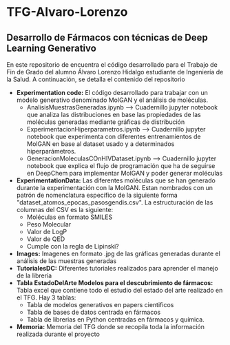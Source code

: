# TFG-Alvaro-Lorenzo
## Desarrollo de Fármacos con técnicas de Deep Learning Generativo
En este repositorio de encuentra el código desarrollado para el Trabajo de Fin de Grado del alumno Álvaro Lorenzo Hidalgo estudiante de Ingeniería de la Salud. A continuación, se detalla el contenido del repositorio
- **Experimentation code:** El código desarrollado para trabajar con un modelo generativo denominado MolGAN y el análisis de moléculas.
  - AnalisisMuestrasGeneradas.ipynb --> Cuadernillo jupyter notebook que analiza las distribuciones en base las propiedades de las moléculas generadas mediante gráficas de distribución
  - ExperimentacionHiperparametros.ipynb --> Cuadernillo jupyter notebook que experimenta con diferentes entrenamientos de MolGAN en base al dataset usado y a determinados hiperparámetros.
  - GeneracionMoleculasCOnHIVDataset.ipynb --> Cuadernillo jupyter notebook que explica el flujo de programación que ha de seguirse en DeepChem para implementar MolGAN y poder generar moléculas
- **ExperimentationData:** Las diferentes moléculas que se han generado durante la experimentación con la MolGAN. Estan nombrados con un patrón de nomenclatura específico de la siguiente forma "dataset_atomos_epocas_pasosgendis.csv". La estructuración de las columnas del CSV es la siguiente:
  - Moléculas en formato SMILES
  - Peso Molecular
  - Valor de LogP
  - Valor de QED
  - Cumple con la regla de Lipinski?
- **Images:** Imagenes en formato .jpg de las gráficas generadas durante el análisis de las muestras generadas
- **TutorialesDC:** Diferentes tutoriales realizados para aprender el manejo de la librería
- **Tabla EstadoDelArte Modelos para el descubrimiento de fármacos:** Tabla excel que contiene todo el estudio del estado del arte realizado en el TFG. Hay 3 tablas:
  - Tabla de modelos generativos en papers cientificos
  - Tabla de bases de datos centrada en fármacos
  - Tabla de librerias en Python centradas en fármacos y química.
- **Memoria:** Memoria del TFG donde se recopila toda la información realizada durante el proyecto
